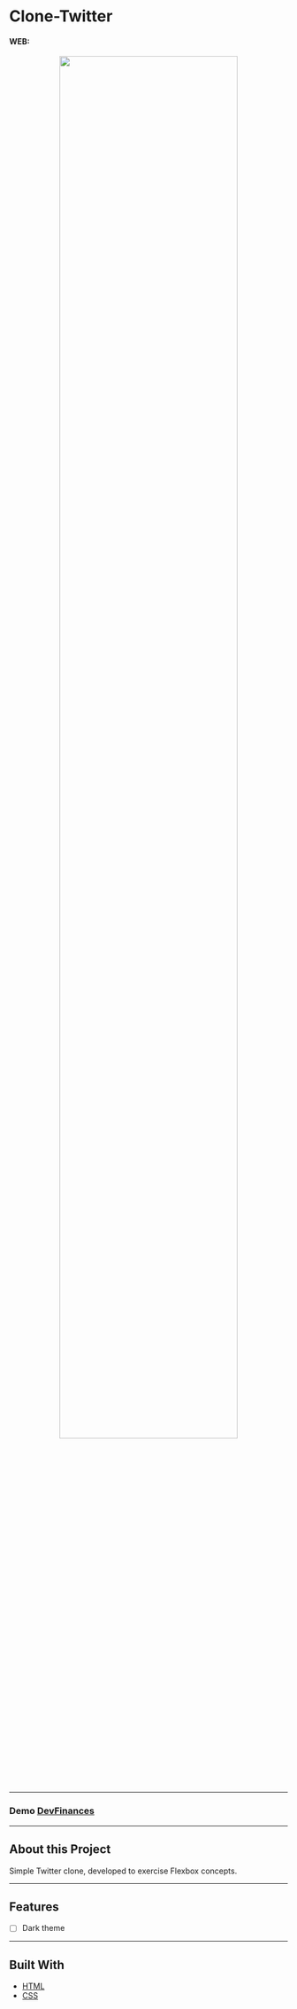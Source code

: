 # Clone-Twitter

<h4>WEB:</h4>
<p align="center"><img src="https://github.com/LuisRuediger/Clone-Twitter/blob/main/images/WEB%20Twitter%20Clone.gif" width="80%"/></p>

---

### Demo [DevFinances](https://luisruediger.github.io/Clone-Twitter/)

---

## About this Project

Simple Twitter clone, developed to exercise Flexbox concepts.

---

## Features

- [ ] Dark theme

---

## Built With

- [HTML](https://developer.mozilla.org/en-US/docs/Web/HTML)
- [CSS](https://developer.mozilla.org/en-US/docs/Web/CSS)
